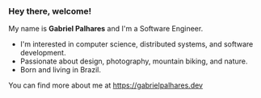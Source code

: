 ### Hey there, welcome!

My name is **Gabriel Palhares** and I'm a Software Engineer.

- I'm interested in computer science, distributed systems, and software development.
- Passionate about design, photography, mountain biking, and nature.
- Born and living in Brazil.

You can find more about me at https://gabrielpalhares.dev
